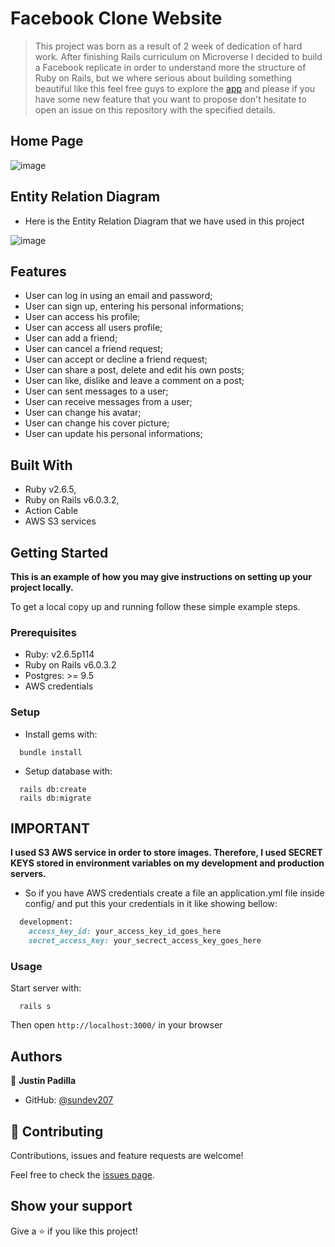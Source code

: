 # Facebook Clone Website

> This project was born as a result of 2 week of dedication of hard work. After finishing Rails curriculum on Microverse I decided to build a Facebook replicate in order to understand more the structure of Ruby on Rails, but we where serious about building something beautiful like this feel free guys to explore the [app](https://book-clone.herokuapp.com/) and please if you have some new feature that you want to propose don't hesitate to open an issue on this repository with the specified details.

## Home Page

![image](https://user-images.githubusercontent.com/34653764/85905868-8c36c100-b804-11ea-8e4b-32a7e307d451.png)



## Entity Relation Diagram

- Here is the Entity Relation Diagram that we have used in this project

![image](https://user-images.githubusercontent.com/34653764/85909879-f2771000-b813-11ea-909e-22b4a2dafe19.png)


## Features
- User can log in using an email and password;
- User can sign up, entering his personal informations;
- User can access his profile;
- User can access all users profile;
- User can add a friend;
- User can cancel a friend request;
- User can accept or decline a friend request;
- User can share a post, delete and edit his own posts;
- User can like, dislike and leave a comment on a post;
- User can sent messages to a user;
- User can receive messages from a user;
- User can change his avatar;
- User can change his cover picture;
- User can update his personal informations;

## Built With

- Ruby v2.6.5,
- Ruby on Rails v6.0.3.2,
- Action Cable
- AWS S3 services






## Getting Started

**This is an example of how you may give instructions on setting up your project locally.**

To get a local copy up and running follow these simple example steps.

### Prerequisites

- Ruby: v2.6.5p114
- Ruby on Rails v6.0.3.2
- Postgres: >= 9.5
- AWS credentials

### Setup

- Install gems with:

```
  bundle install
```

- Setup database with:

```
  rails db:create
  rails db:migrate
```

## IMPORTANT

**I used S3 AWS service in order to store images. Therefore, I used SECRET KEYS stored in environment variables on my development and production servers.**

- So if you have AWS credentials create a file an application.yml file inside config/ and put this your credentials in it like showing bellow:

```ruby
  development:
    access_key_id: your_access_key_id_goes_here
    secret_access_key: your_secrect_access_key_goes_here
```

### Usage
Start server with:

```
  rails s
```

Then open `http://localhost:3000/` in your browser

## Authors

👤 **Justin Padilla**

- GitHub: [@sundev207](https://github.com/sundev207)








## 🤝 Contributing

Contributions, issues and feature requests are welcome!

Feel free to check the [issues page](https://github.com/sundev207/facebook-clone-website/issues).

## Show your support

Give a ⭐️ if you like this project!

